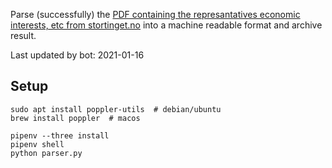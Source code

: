 Parse (successfully) the [PDF containing the represantatives economic interests, etc from stortinget.no](https://www.stortinget.no/no/Stortinget-og-demokratiet/Representantene/Okonomiske-interesser/) into a machine readable format and archive result.

Last updated by bot: 2021-01-16

## Setup
    sudo apt install poppler-utils  # debian/ubuntu
    brew install poppler  # macos

    pipenv --three install
    pipenv shell
    python parser.py
